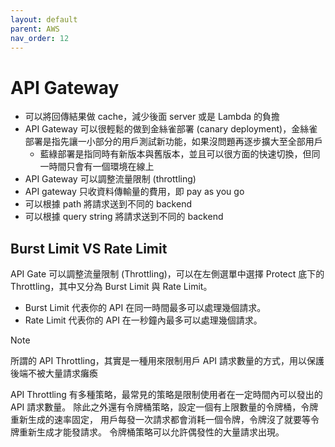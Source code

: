 ```yaml
---
layout: default
parent: AWS
nav_order: 12
---
```


# API Gateway

- 可以將回傳結果做 cache，減少後面 server 或是 Lambda 的負擔
- API Gateway 可以很輕鬆的做到金絲雀部署 (canary deployment)，金絲雀部署是指先讓一小部分的用戶測試新功能，如果沒問題再逐步擴大至全部用戶
  - 藍綠部署是指同時有新版本與舊版本，並且可以很方面的快速切換，但同一時間只會有一個環境在線上
- API Gateway 可以調整流量限制 (throttling)
- API gateway 只收資料傳輸量的費用，即 pay as you go
- 可以根據 path 將請求送到不同的 backend
- 可以根據 query string 將請求送到不同的 backend

## Burst Limit VS Rate Limit

API Gate 可以調整流量限制 (Throttling)，可以在左側選單中選擇 Protect 底下的 Throttling，其中又分為 Burst Limit 與 Rate Limit。

- Burst Limit 代表你的 API 在同一時間最多可以處理幾個請求。
- Rate Limit 代表你的 API 在一秒鐘內最多可以處理幾個請求。

> [!NOTE]
>
> 所謂的 API Throttling，其實是一種用來限制用戶 API 請求數量的方式，用以保護後端不被大量請求癱瘓
>
> API Throttling 有多種策略，最常見的策略是限制使用者在一定時間內可以發出的 API 請求數量。
> 除此之外還有令牌桶策略，設定一個有上限數量的令牌桶，令牌重新生成的速率固定，
> 用戶每發一次請求都會消耗一個令牌，令牌沒了就要等令牌重新生成才能發請求。
> 令牌桶策略可以允許偶發性的大量請求出現。

